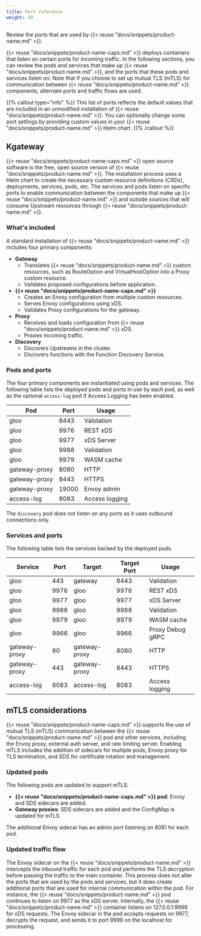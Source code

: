 ```yaml
---
title: Port reference
weight: 50
---
```


Review the ports that are used by {{< reuse "docs/snippets/product-name.md" >}}.

{{< reuse "docs/snippets/product-name-caps.md" >}} deploys containers that listen on certain ports for incoming traffic. In the following sections, you can review the pods and services that make up {{< reuse "docs/snippets/product-name.md" >}}, and the ports that these pods and services listen on. Note that if you choose to set up mutual TLS (mTLS) for communication between {{< reuse "docs/snippets/product-name.md" >}} components, alternate ports and traffic flows are used.

{{% callout type="info" %}}
This list of ports reflects the default values that are included in an unmodified installation of {{< reuse "docs/snippets/product-name.md" >}}. You can optionally change some port settings by providing custom values in your {{< reuse "docs/snippets/product-name.md" >}} Helm chart.
{{% /callout %}}


## Kgateway 

{{< reuse "docs/snippets/product-name-caps.md" >}} open source software is the free, open source version of {{< reuse "docs/snippets/product-name.md" >}}. The installation process uses a Helm chart to create the necessary custom resource definitions (CRDs), deployments, services, pods, etc. The services and pods listen on specific ports to enable communication between the components that make up {{< reuse "docs/snippets/product-name.md" >}} and outside sources that will consume Upstream resources through {{< reuse "docs/snippets/product-name.md" >}}.

### What's included

A standard installation of {{< reuse "docs/snippets/product-name.md" >}} includes four primary components:

* **Gateway**
  * Translates {{< reuse "docs/snippets/product-name.md" >}} custom resources, such as RouteOption and VirtualHostOption into a Proxy custom resource.
  * Validates proposed configurations before application.
* **{{< reuse "docs/snippets/product-name-caps.md" >}}**
  * Creates an Envoy configuration from multiple custom resources.
  * Serves Envoy configurations using xDS.
  * Validates Proxy configurations for the gateway.
* **Proxy**
  * Receives and loads configuration from {{< reuse "docs/snippets/product-name.md" >}} xDS.
  * Proxies incoming traffic.
* **Discovery**
  * Discovers Upstreams in the cluster.
  * Discovers functions with the Function Discovery Service.

### Pods and ports

The four primary components are instantiated using pods and services. The following table lists the deployed pods and ports in use by each pod, as well as the optional `access-log` pod if Access Logging has been enabled.

| Pod | Port | Usage |
|-----|------|-------|
| gloo | 8443 | Validation |
| gloo | 9976 | REST xDS | 
| gloo | 9977 | xDS Server |
| gloo | 9988 | Validation |
| gloo | 9979 | WASM cache |
| gateway-proxy | 8080 | HTTP |
| gateway-proxy | 8443 | HTTPS |
| gateway-proxy | 19000 | Envoy admin |
| access-log | 8083 | Access logging |

The `discovery` pod does not listen on any ports as it uses outbound connections only.

### Services and ports

The following table lists the services backed by the deployed pods.

| Service | Port | Target | Target Port | Usage            |
|---------|------|--------|-------------|------------------|
| gloo | 443 | gateway | 8443 | Validation       |
| gloo | 9976 | gloo | 9976 | REST xDS         |
| gloo | 9977 | gloo | 9977 | xDS Server       |
| gloo | 9988 | gloo | 9988 | Validation       |
| gloo | 9979 | gloo | 9979 | WASM cache       |
| gloo | 9966 | gloo | 9966 | Proxy Debug gRPC |
| gateway-proxy | 80 | gateway-proxy | 8080 | HTTP             |
| gateway-proxy | 443 | gateway-proxy | 8443 | HTTPS            |
| access-log | 8083 | access-log | 8083 | Access logging   |


## mTLS considerations

{{< reuse "docs/snippets/product-name-caps.md" >}} supports the use of mutual TLS (mTLS) communication between the {{< reuse "docs/snippets/product-name.md" >}} pod and other services, including the Envoy proxy, external auth server, and rate limiting server. Enabling mTLS includes the addition of sidecars for multiple pods, Envoy proxy for TLS termination, and SDS for certificate rotation and management. 

### Updated pods

The following pods are updated to support mTLS:
* **{{< reuse "docs/snippets/product-name-caps.md" >}} pod**: Envoy and SDS sidecars are added.
* **Gateway proxies**: SDS sidecars are added and the ConfigMap is updated for mTLS.

The additional Envoy sidecar has an admin port listening on 8081 for each pod.

### Updated traffic flow

The Envoy sidecar on the {{< reuse "docs/snippets/product-name.md" >}} intercepts the inbound traffic for each pod and performs the TLS decryption before passing the traffic to the main container. This process does not alter the ports that are used by the pods and services, but it does create additional ports that are used for internal communication within the pod. For instance, the {{< reuse "docs/snippets/product-name.md" >}} pod continues to listen on 9977 as the xDS server. Internally, the {{< reuse "docs/snippets/product-name.md" >}} container listens on 127.0.0.1:9999 for xDS requests. The Envoy sidecar in the pod accepts requests on 9977, decrypts the request, and sends it to port 9999 on the localhost for processing.
